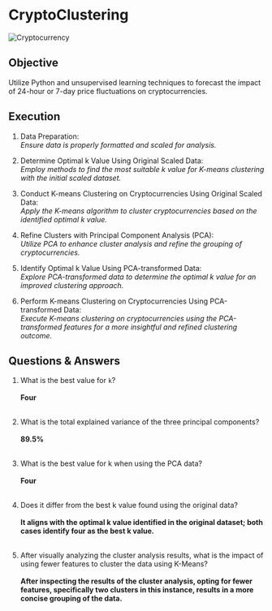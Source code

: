 # CryptoClustering

![Cryptocurrency](https://www.usatoday.com/money/blueprint/images/uploads/2023/03/01013406/what-is-cryptocurrency-e1690868078577.jpg?width=700&fit=cover&format=webp)

## Objective
Utilize Python and unsupervised learning techniques to forecast the impact of 24-hour or 7-day price fluctuations on cryptocurrencies.

## Execution
1. Data Preparation: <br>
*Ensure data is properly formatted and scaled for analysis.*

2. Determine Optimal k Value Using Original Scaled Data: <br>
*Employ methods to find the most suitable k value for K-means clustering with the initial scaled dataset.*

3. Conduct K-means Clustering on Cryptocurrencies Using Original Scaled Data: <br>
*Apply the K-means algorithm to cluster cryptocurrencies based on the identified optimal k value.*

4. Refine Clusters with Principal Component Analysis (PCA): <br>
*Utilize PCA to enhance cluster analysis and refine the grouping of cryptocurrencies.*

5. Identify Optimal k Value Using PCA-transformed Data: <br>
*Explore PCA-transformed data to determine the optimal k value for an improved clustering approach.*

6. Perform K-means Clustering on Cryptocurrencies Using PCA-transformed Data: <br>
*Execute K-means clustering on cryptocurrencies using the PCA-transformed features for a more insightful and refined clustering outcome.*

## Questions & Answers

1. What is the best value for `k`?  <br> <br>
  **Four** <br> <br>
   
2. What is the total explained variance of the three principal components?  <br> <br>
  **89.5%** <br> <br>

3. What is the best value for k when using the PCA data?  <br> <br>
  **Four** <br> <br>
  
4. Does it differ from the best k value found using the original data?  <br> <br>
  **It aligns with the optimal k value identified in the original dataset; both cases identify four as the best k value.** <br> <br>
  
5. After visually analyzing the cluster analysis results, what is the impact of using fewer features to cluster the data using K-Means?  <br> <br>
   **After inspecting the results of the cluster analysis, opting for fewer features, specifically two clusters in this instance, results in a more concise grouping of the data.**


 <br>
  <br>
   <br>



